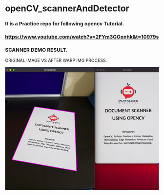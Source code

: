 # openCV_scannerAndDetector

### It is a Practice repo for following opencv Tutorial.

### https://www.youtube.com/watch?v=2FYm3GOonhk&t=10979s

### SCANNER DEMO RESULT.

ORIGINAL IMAGE VS AFTER WARP IMG PROCESS.

![demo_run](./data_src/imgOri_imgCrop.png)
